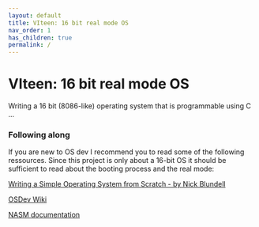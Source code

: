 ```yaml
---
layout: default
title: VIteen: 16 bit real mode OS
nav_order: 1
has_children: true
permalink: /
---
```


# VIteen: 16 bit real mode OS

Writing a 16 bit (8086-like) operating system that is programmable using C ...

### Following along

If you are new to OS dev I recommend you to read some of the following ressources. Since this project is only about a 16-bit OS it should be sufficient to read about the booting process and the real mode:

[Writing a Simple Operating System from Scratch - by Nick Blundell](https://www.cs.bham.ac.uk/~exr/lectures/opsys/10_11/lectures/os-dev.pdf)

[OSDev Wiki](https://wiki.osdev.org/Expanded_Main_Page)

[NASM documentation](https://www.nasm.us/doc/)
